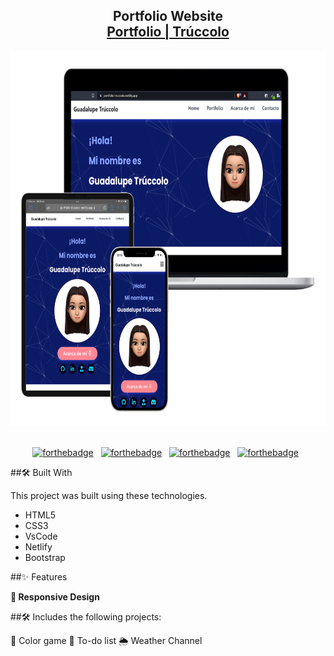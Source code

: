 <h2 align="center">
  Portfolio Website
  <br/>
  <a href="https://portfolio-truccolo.netlify.app/" target="_blank">Portfolio | Trúccolo</a>
</h2>
<div align="center">
  <img alt="Portfolio" src="./img/Portfolio-mockups.png" width="700px" height="600px"/>
</div>

<br/>

<center>

[![forthebadge](https://forthebadge.com/images/badges/built-with-love.svg)](https://forthebadge.com) &nbsp;
[![forthebadge](https://forthebadge.com/images/badges/uses-html.svg)](https://forthebadge.com) &nbsp;
[![forthebadge](https://forthebadge.com/images/badges/uses-css.svg)](https://forthebadge.com) &nbsp;
[![forthebadge](https://forthebadge.com/images/badges/made-with-javascript.svg)](https://forthebadge.com) &nbsp;

</center>

##🛠 Built With

This project was built using these technologies.

- HTML5
- CSS3
- VsCode
- Netlify
- Bootstrap

##✨ Features

**📱 Responsive Design**

##🛠 Includes the following projects:

🎨 Color game
📝 To-do list
🌦 Weather Channel
